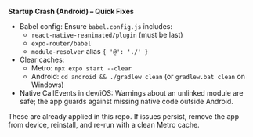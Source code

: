 **Startup Crash (Android) – Quick Fixes**

- Babel config: Ensure `babel.config.js` includes:
  - `react-native-reanimated/plugin` (must be last)
  - `expo-router/babel`
  - `module-resolver` alias `{ '@': './' }`
- Clear caches:
  - Metro: `npx expo start --clear`
  - Android: `cd android && ./gradlew clean` (or `gradlew.bat clean` on Windows)
- Native CallEvents in dev/iOS: Warnings about an unlinked module are safe; the app guards against missing native code outside Android.

These are already applied in this repo. If issues persist, remove the app from device, reinstall, and re-run with a clean Metro cache.

